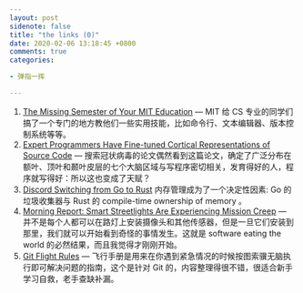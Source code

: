 ```yaml
---
layout: post
sidenote: false
title: "the links (0)"
date: 2020-02-06 13:18:45 +0800
comments: true
categories:

- 弹指一挥

---
```


1.  [The Missing Semester of Your MIT Education](https://missing.csail.mit.edu/) — MIT 给 CS 专业的同学们搞了一个专门的地方教他们一些实用技能，比如命令行、文本编辑器、版本控制系统等等。
2.  [Expert Programmers Have Fine-tuned Cortical Representations of Source Code](https://www.biorxiv.org/content/10.1101/2020.01.28.923953v1) — 搜索冠状病毒的论文偶然看到这篇论文，确定了广泛分布在额叶、顶叶和颞叶皮层的七个大脑区域与写程序密切相关，发育得好的人，程序就写得好：所以这也变成了天赋？
3.  [Discord Switching from Go to Rust](https://blog.discordapp.com/why-discord-is-switching-from-go-to-rust-a190bbca2b1f) 内存管理成为了一个决定性因素: Go 的垃圾收集器与 Rust 的 compile-time ownership of memory 。
4.  [Morning Report: Smart Streetlights Are Experiencing Mission Creep](https://www.voiceofsandiego.org/topics/news/morning-report-smart-streetlights-are-experiencing-mission-creep/) — 并不是每个人都可以在路灯上安装摄像头和其他传感器，但是一旦它们安装到那里，我们就可以开始看到奇怪的事情发生。这就是 software eating the world 的必然结果，而且我觉得才刚刚开始。
5.  [Git Flight Rules](https://github.com/k88hudson/git-flight-rules/blob/master/README_zh-CN.md)  — 飞行手册是用来在你遇到紧急情况的时候按图索骥无脑执行即可解决问题的指南，这个是针对 Git 的，内容整理得很不错，很适合新手学习自救，老手查缺补漏。
